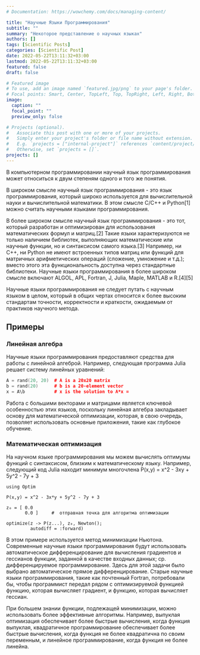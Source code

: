 ```yaml
---
# Documentation: https://wowchemy.com/docs/managing-content/

title: "Научные Языки Программирования"
subtitle: ""
summary: "Некоторое представление о научных языках"
authors: []
tags: [Scientific Posts]
categories: [Scientific Post]
date: 2022-05-22T13:11:32+03:00
lastmod: 2022-05-22T13:11:32+03:00
featured: false
draft: false

# Featured image
# To use, add an image named `featured.jpg/png` to your page's folder.
# Focal points: Smart, Center, TopLeft, Top, TopRight, Left, Right, BottomLeft, Bottom, BottomRight.
image:
  caption: ""
  focal_point: ""
  preview_only: false

# Projects (optional).
#   Associate this post with one or more of your projects.
#   Simply enter your project's folder or file name without extension.
#   E.g. `projects = ["internal-project"]` references `content/project/deep-learning/index.md`.
#   Otherwise, set `projects = []`.
projects: []
---
```


В компьютерном программировании научный язык программирования может относиться к двум степеням одного и того же понятия.

В широком смысле научный язык программирования - это язык программирования, который широко используется для вычислительной науки и вычислительной математики. В этом смысле C/C++ и Python[1] можно считать научными языками программирования.

В более широком смысле научный язык программирования - это тот, который разработан и оптимизирован для использования математических формул и матриц.[2] Такие языки характеризуются не только наличием библиотек, выполняющих математические или научные функции, но и синтаксисом самого языка.[3] Например, ни C++, ни Python не имеют встроенных типов матриц или функций для матричных арифметических операций (сложение, умножение и т.д.); вместо этого эта функциональность доступна через стандартные библиотеки. Научные языки программирования в более широком смысле включают ALGOL, APL, Fortran, J, Julia, Maple, MATLAB и R.[4][5]

Научные языки программирования не следует путать с научным языком в целом, который в общих чертах относится к более высоким стандартам точности, корректности и краткости, ожидаемым от практиков научного метода.

## Примеры

### Линейная алгебра

Научные языки программирования предоставляют средства для работы с линейной алгеброй. Например, следующая программа Julia решает систему линейных уравнений:

```C++
A = rand(20, 20)  # A is a 20x20 matrix
b = rand(20)      # b is a 20-element vector
x = A\b           # x is the solution to A*x = 
```

Работа с большими векторами и матрицами является ключевой особенностью этих языков, поскольку линейная алгебра закладывает основу для математической оптимизации, которая, в свою очередь, позволяет использовать основные приложения, такие как глубокое обучение.

### Математическая оптимизация

На научном языке программирования мы можем вычислять оптимумы функций с синтаксисом, близким к математическому языку. Например, следующий код Julia находит минимум многочлена P(x,y) = x^2 - 3xy + 5y^2 - 7y + 3

```
using Optim

P(x,y) = x^2 - 3x*y + 5y^2 - 7y + 3

z₀ = [ 0.0
       0.0 ]     #  отправная точка для алгоритма оптимизации

optimize(z -> P(z...), z₀, Newton();
         autodiff = :forward)
```

В этом примере используется метод минимизации Ньютона. Современные научные языки программирования будут использовать автоматическое дифференцирование для вычисления градиентов и гессианов функции, заданной в качестве входных данных; ср. дифференцируемое программирование. Здесь для этой задачи было выбрано автоматическое прямое дифференцирование. Старые научные языки программирования, такие как почтенный Fortran, потребовали бы, чтобы программист передал рядом с оптимизируемой функцией функцию, которая вычисляет градиент, и функцию, которая вычисляет гессиан.

При большем знании функции, подлежащей минимизации, можно использовать более эффективные алгоритмы. Например, выпуклая оптимизация обеспечивает более быстрые вычисления, когда функция выпуклая, квадратичное программирование обеспечивает более быстрые вычисления, когда функция не более квадратична по своим переменным, и линейное программирование, когда функция не более линейна.